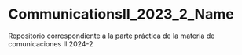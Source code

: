 # CommunicationsII_2023_2_Name
Repositorio correspondiente a la parte práctica de la materia de comunicaciones II 2024-2
